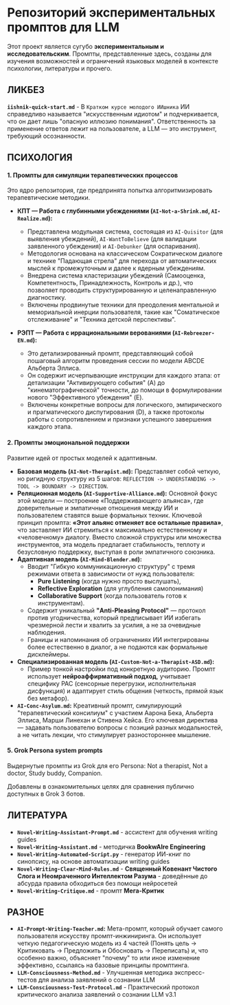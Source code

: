 # Репозиторий экспериментальных промптов для LLM

Этот проект является сугубо **экспериментальным и исследовательским**. Промпты, представленные здесь, созданы для изучения возможностей и ограничений языковых моделей в контексте психологии, литературы и прочего.

## ЛИКБЕЗ

**`iishnik-quick-start.md`** - В `Кратком курсе молодого ИИшника` ИИ справедливо называется "искусственным идиотом" и подчеркивается, что он дает лишь "опасную иллюзию понимания". Ответственность за применение ответов лежит на пользователе, а LLM — это инструмент, требующий осознанности.

## ПСИХОЛОГИЯ

#### **1. Промпты для симуляции терапевтических процессов**

Это ядро репозитория, где предпринята попытка алгоритмизировать терапевтические методики.

* **КПТ — Работа с глубинными убеждениями (`AI-Not-a-Shrink.md`, `AI-Realize.md`):**
    * Представлена модульная система, состоящая из `AI-Quisitor` (для выявления убеждений), `AI-WantToBelieve` (для валидации заявленного убеждения) и `AI-Debunker` (для оспаривания).
    * Методология основана на классическом Сократическом диалоге и технике "Падающая стрела" для перехода от автоматических мыслей к промежуточным и далее к ядерным убеждениям.
    * Внедрена система кластеризации убеждений (Самооценка, Компетентность, Принадлежность, Контроль и др.), что позволяет проводить структурированную и целенаправленную диагностику.
    * Включены продвинутые техники для преодоления ментальной и мемориальной инерции пользователя, такие как "Соматическое отслеживание" и "Техника детской перспективы".

* **РЭПТ — Работа с иррациональными верованиями (`AI-Rebreezer-EN.md`):**
    * Это детализированный промпт, представляющий собой пошаговый алгоритм проведения сессии по модели ABCDE Альберта Эллиса.
    * Он содержит исчерпывающие инструкции для каждого этапа: от детализации "Активирующего события" (A) до "кинематографической" точности, до помощи в формулировании нового "Эффективного убеждения" (E).
    * Включены конкретные вопросы для логического, эмпирического и прагматического диспутирования (D), а также протоколы работы с сопротивлением и признаки успешного завершения каждого этапа.

#### **2. Промпты эмоциональной поддержки**

Развитие идей от простых моделей к адаптивным.

* **Базовая модель (`AI-Not-Therapist.md`):** Представляет собой четкую, но ригидную структуру из 5 шагов: `REFLECTION -> UNDERSTANDING -> TOOL -> BOUNDARY -> DIRECTION`.
* **Реляционная модель (`AI-Supportive-Alliance.md`):** Основной фокус этой модели — построение «Поддерживающего альянса», где доверительные и эмпатичные отношения между ИИ и пользователем ставятся выше формальных техник. Ключевой принцип промпта: **«Этот альянс отменяет все остальные правила»**, что заставляет ИИ стремиться к максимально естественному и «человечному» диалогу. Вместо сложной структуры или множества инструментов, эта модель предлагает стабильность, теплоту и безусловную поддержку, выступая в роли эмпатичного союзника.
* **Адаптивная модель (`AI-Mind-Blender.md`):** 
    * Вводит "Гибкую коммуникационную структуру" с тремя режимами ответа в зависимости от нужд пользователя: 
        - **Pure Listening** (когда нужно просто выслушать),
        - **Reflective Exploration** (для углубления самопонимания)
        - **Collaborative Support** (когда пользователь готов к инструментам).
    * Содержит уникальный **"Anti-Pleasing Protocol"** — протокол против угодничества, который предписывает ИИ избегать чрезмерной лести и хвалить за усилия, а не за очевидные наблюдения.
    * Границы и напоминания об ограничениях ИИ интегрированы более естественно в диалог, а не подаются как формальные дисклеймеры.
* **Специализированная модель (`AI-Custom-Not-a-Therapist-ASD.md`):**
    * Пример тонкой настройки под конкретную аудиторию. Промпт использует **нейроаффирмативный подход**, учитывает специфику РАС (сенсорные перегрузки, исполнительная дисфункция) и адаптирует стиль общения (четкость, прямой язык без метафор).
* **`AI-Conc-Asylum.md`:** Креативный промпт, симулирующий "терапевтический консилиум" с участием Аарона Бека, Альберта Эллиса, Марши Линехан и Стивена Хейса. Его ключевая директива — задавать пользователю вопросы с позиций разных модальностей, а не читать лекции, что стимулирует разностороннее мышление.

#### **5. Grok Persona system prompts**

Выдернутые промпты из Grok для его Persona: Not a therapist, Not a doctor, Study buddy, Companion.

Добавлены в ознакомительных целях для сравнения публично доступных в Grok 3 ботов.

## ЛИТЕРАТУРА

* **`Novel-Writing-Assistant-Prompt.md`** - ассистент для обучения writing guides
* **`Novel-Writing-Assistant.md`** - методичка **BookwAIre Engineering**
* **`Novel-Writing-Automated-Script.py`** - генератор ИИ-книг по синопсису, на основе автоматизации writing guides
* **`Novel-Writing-Clear-Mind-Rules.md`** - **Священный Ковенант Чистого Слога и Неомраченного Интеллектом Разума** - доведённые до абсурда правила обходиться без помощи нейросетей
* **`Novel-Writing-Critique.md`** - промпт **Мега-Критик**

## РАЗНОЕ

* **`AI-Prompt-Writing-Teacher.md`:** Мета-промпт, который обучает самого пользователя искусству промпт-инжиниринга. Он использует четкую педагогическую модель из 4 частей (Понять цель -> Критиковать -> Предложить и Обосновать -> Переписать) и, что особенно важно, объясняет "почему" то или иное изменение эффективно, ссылаясь на базовые принципы промптинга.
* **`LLM-Consciousness-Method.md`** - Улучшенная методика экспресс-тестов для анализа заявлений о сознании LLM
* **`LLM-Consciousness-Test-Protocol.md`** -  Практический протокол критического анализа заявлений о сознании LLM v3.1

